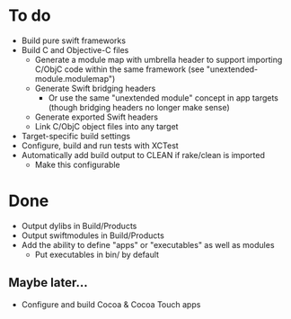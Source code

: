 # To do

- Build pure swift frameworks
- Build C and Objective-C files
    - Generate a module map with umbrella header to support importing
      C/ObjC code within the same framework (see "unextended-module.modulemap")
    - Generate Swift bridging headers
        - Or use the same "unextended module" concept in app targets
          (though bridging headers no longer make sense)
    - Generate exported Swift headers
    - Link C/ObjC object files into any target
- Target-specific build settings
- Configure, build and run tests with XCTest
- Automatically add build output to CLEAN if rake/clean is imported
    - Make this configurable

# Done

- Output dylibs in Build/Products
- Output swiftmodules in Build/Products
- Add the ability to define "apps" or "executables" as well as modules
    - Put executables in bin/ by default

## Maybe later...

- Configure and build Cocoa & Cocoa Touch apps
